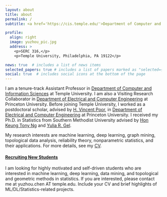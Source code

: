 ```yaml
---
layout: about
title: about
permalink: /
subtitle: <a href='https://cis.temple.edu/'>Department of Computer and Information Sciences</a>. Temple University.

profile:
  align: right
  image: yuzhou_pic.jpg
  address: >
    <p>SERC 316,</p>
    <p>Temple University, Philadelphia, PA 19122</p>

news: true  # includes a list of news items
selected_papers: true # includes a list of papers marked as "selected={true}"
social: true  # includes social icons at the bottom of the page
---
```


I am a tenure-track Assistant Professor in [Department of Computer and Information Sciences](https://cis.temple.edu/) at Temple University. I am also a Visiting Research Collaborator in [Department of Electrical and Computer Engineering](https://ece.princeton.edu/) at Princeton University. Before joining Temple University, I worked as a postdoctoral scholar, advised by [H. Vincent Poor](https://ece.princeton.edu/people/h-vincent-poor), in [Department of Electrical and Computer Engineering](https://ece.princeton.edu/) at Princeton University. I received my Ph.D. in Statistics from Southern Methodist University advised by [‪Hon Keung Tony Ng](https://s2.smu.edu/ngh/) and [Yulia R. Gel](https://personal.utdallas.edu/~yxg142030/).

My research interests are machine learning, deep learning, graph mining, topological data analysis, reliability theory, nonparametric statistics, and their applications. For more details, see my [CV](https://www.dropbox.com/scl/fi/auavcmfxy9f5o3ihdaxd3/Feb-CV-YChen.pdf?rlkey=tlvaibhdqr8z452t8dr6tfwgy&dl=0).

#### [Recruiting New Students]()
I am looking for highly motivated and self-driven students who are interested in machine learning, deep learning, data mining, and topological and geometric methods in statistics. If you are interested, please contact me at yuzhou.chen AT temple.edu. Include your CV and brief highlights of ML/DL/Statistics-related projects.

